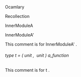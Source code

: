 Ocamlary

Recollection

InnerModuleA

InnerModuleA'

This   comment   is   for   InnerModuleA'   . 



######  type       t      =     (  unit  ,   unit  )       a_function               

This   comment   is   for   t   . 



